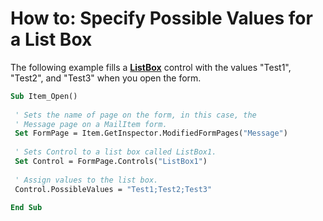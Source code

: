 
# How to: Specify Possible Values for a List Box

The following example fills a  **[ListBox](f56ba480-f8fe-6d12-265e-3b0a9838af97.md)** control with the values "Test1", "Test2", and "Test3" when you open the form.


```vb
Sub Item_Open() 
 
 ' Sets the name of page on the form, in this case, the 
 ' Message page on a MailItem form. 
 Set FormPage = Item.GetInspector.ModifiedFormPages("Message") 
 
 ' Sets Control to a list box called ListBox1. 
 Set Control = FormPage.Controls("ListBox1") 
 
 ' Assign values to the list box. 
 Control.PossibleValues = "Test1;Test2;Test3" 
 
End Sub
```

